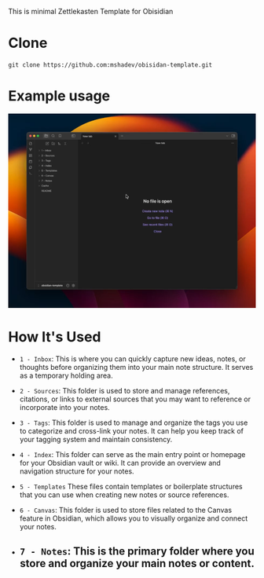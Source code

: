 This is minimal Zettlekasten Template for Obisidian

# Clone

    git clone https://github.com:mshadev/obisidan-template.git

# Example usage

[![Watch the video](.github/thumbnail.png)](.github/Obsidian.mp4)

# How It's Used

- `1 - Inbox`: This is where you can quickly capture new ideas, notes, or thoughts before organizing them into your main note structure. It serves as a temporary holding area.

- `2 - Sources`: This folder is used to store and manage references, citations, or links to external sources that you may want to reference or incorporate into your notes.

- `3 - Tags`: This folder is used to manage and organize the tags you use to categorize and cross-link your notes. It can help you keep track of your tagging system and maintain consistency.

- `4 - Index`: This folder can serve as the main entry point or homepage for your Obsidian vault or wiki. It can provide an overview and navigation structure for your notes.

- `5 - Templates` These files contain templates or boilerplate structures that you can use when creating new notes or source references.

- `6 - Canvas`: This folder is used to store files related to the Canvas feature in Obsidian, which allows you to visually organize and connect your notes.

- ## `7 - Notes`: This is the primary folder where you store and organize your main notes or content.
